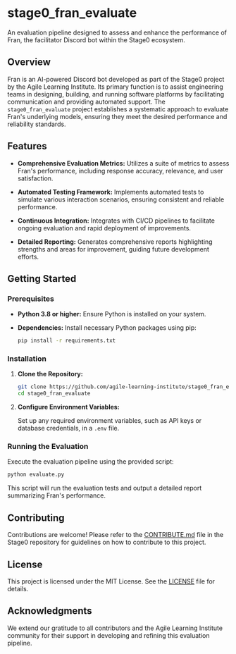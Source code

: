 # stage0_fran_evaluate

An evaluation pipeline designed to assess and enhance the performance of Fran, the facilitator Discord bot within the Stage0 ecosystem.

## Overview

Fran is an AI-powered Discord bot developed as part of the Stage0 project by the Agile Learning Institute. Its primary function is to assist engineering teams in designing, building, and running software platforms by facilitating communication and providing automated support. The `stage0_fran_evaluate` project establishes a systematic approach to evaluate Fran's underlying models, ensuring they meet the desired performance and reliability standards.

## Features

- **Comprehensive Evaluation Metrics:** Utilizes a suite of metrics to assess Fran's performance, including response accuracy, relevance, and user satisfaction.

- **Automated Testing Framework:** Implements automated tests to simulate various interaction scenarios, ensuring consistent and reliable performance.

- **Continuous Integration:** Integrates with CI/CD pipelines to facilitate ongoing evaluation and rapid deployment of improvements.

- **Detailed Reporting:** Generates comprehensive reports highlighting strengths and areas for improvement, guiding future development efforts.

## Getting Started

### Prerequisites

- **Python 3.8 or higher:** Ensure Python is installed on your system.

- **Dependencies:** Install necessary Python packages using pip:

  ```bash
  pip install -r requirements.txt
  ```

### Installation

1. **Clone the Repository:**

   ```bash
   git clone https://github.com/agile-learning-institute/stage0_fran_evaluate.git
   cd stage0_fran_evaluate
   ```

2. **Configure Environment Variables:**

   Set up any required environment variables, such as API keys or database credentials, in a `.env` file.

### Running the Evaluation

Execute the evaluation pipeline using the provided script:

```bash
python evaluate.py
```

This script will run the evaluation tests and output a detailed report summarizing Fran's performance.

## Contributing

Contributions are welcome! Please refer to the [CONTRIBUTE.md](https://github.com/agile-learning-institute/stage0/blob/main/CONTRIBUTE.md) file in the Stage0 repository for guidelines on how to contribute to this project.

## License

This project is licensed under the MIT License. See the [LICENSE](https://github.com/agile-learning-institute/stage0_fran_evaluate/blob/main/LICENSE) file for details.

## Acknowledgments

We extend our gratitude to all contributors and the Agile Learning Institute community for their support in developing and refining this evaluation pipeline.
